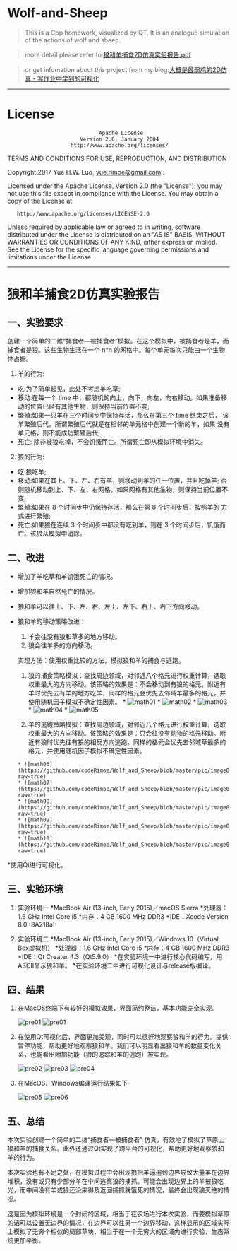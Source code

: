 # Wolf-and-Sheep

> This is a Cpp homework, visualized by QT. It is an analogue simulation of the actions of wolf and sheep.

> more detail please refer to:[狼和羊捕食2D仿真实验报告.pdf](https://github.com/codeRimoe/Wolf_and_Sheep/blob/master/%E7%8B%BC%E5%92%8C%E7%BE%8A%E6%8D%95%E9%A3%9F2D%E4%BB%BF%E7%9C%9F%E5%AE%9E%E9%AA%8C%E6%8A%A5%E5%91%8A.pdf)

> or get infomation about this project from my blog:[大概是最弱鸡的2D仿真 - 写作业中学到的可视化](http://blog.rimoe.xyz/2017/07/27/post01/)

---

# License

                                 Apache License
                           Version 2.0, January 2004
                        http://www.apache.org/licenses/

   TERMS AND CONDITIONS FOR USE, REPRODUCTION, AND DISTRIBUTION

   Copyright 2017 Yue H.W. Luo, yue.rimoe@gmail.com .

   Licensed under the Apache License, Version 2.0 (the "License");
   you may not use this file except in compliance with the License.
   You may obtain a copy of the License at

       http://www.apache.org/licenses/LICENSE-2.0

   Unless required by applicable law or agreed to in writing, software
   distributed under the License is distributed on an "AS IS" BASIS,
   WITHOUT WARRANTIES OR CONDITIONS OF ANY KIND, either express or implied.
   See the License for the specific language governing permissions and
   limitations under the License.

---

# 狼和羊捕食2D仿真实验报告

## 一、实验要求

创建一个简单的二维“捕食者—被捕食者”模拟。在这个模拟中，被捕食者是羊，而捕食者是狼。这些生物生活在一个 n*n 的网格中。每个单元每次只能由一个生物体占据。

1. 羊的行为:
  * 吃:为了简单起见，此处不考虑羊吃草;
  * 移动:在每一个 time 中，都随机的向上，向下，向左，向右移动。如果准备移动的位置已经有其他生物，则保持当前位置不变;
  * 繁殖:如果一只羊在三个时间步中保持存活，那么在第三个 time 结束之后， 该羊繁殖后代。所谓繁殖后代就是在相邻的单元格中创建一个新的羊，如果 没有单元格，则不能成功繁殖后代;
  * 死亡: 除非被狼吃掉，不会饥饿而亡。所谓死亡即从模拟环境中消失。

2. 狼的行为:
  * 吃:狼吃羊;
  * 移动:如果在其上、下、左、右有羊，则移动到羊的任一位置，并且吃掉羊; 否则随机移动到上、下、左、右网格，如果网格有其他生物，则保持当前位置不变;
  * 繁殖:如果在 8 个时间步中仍保持存活，那么在第 8 个时间步后，按照羊的 方式进行繁殖;
  * 死亡:如果狼在连续 3 个时间步中都没有吃到羊，则在 3 个时间步后，饥饿而亡。该狼从模拟中消除。

## 二、改进

* 增加了羊吃草和羊饥饿死亡的情况。
* 增加狼和羊自然死亡的情况。
* 狼和羊可以往上、下、左、右、左上、左下、右上、右下方向移动。
* 狼和羊的移动策略改进：
  1. 羊会往没有狼和草多的地方移动。
  2. 狼会往羊多的方向移动。

  实现方法：使用权重比较的方法，模拟狼和羊的捕食与逃跑。
    1. 狼的捕食策略模拟：查找周边领域，对邻近八个格元进行权重计算，选取权重最大的方向移动。该策略的效果是：不会移动到有狼的格元。附近有羊时优先去有羊的地方吃羊，同样的格元会优先去邻域羊最多的格元，并使用随机因子模拟不确定性因素。
      * ![math01](https://github.com/codeRimoe/Wolf_and_Sheep/blob/master/pic/image001.png?raw=true)
      * ![math02](https://github.com/codeRimoe/Wolf_and_Sheep/blob/master/pic/image002.png?raw=true)
      * ![math03](https://github.com/codeRimoe/Wolf_and_Sheep/blob/master/pic/image003.png?raw=true)
      * ![math04](https://github.com/codeRimoe/Wolf_and_Sheep/blob/master/pic/image004.png?raw=true)
      * ![math05](https://github.com/codeRimoe/Wolf_and_Sheep/blob/master/pic/image005.png?raw=true)



    2. 羊的逃跑策略模拟：查找周边领域，对邻近八个格元进行权重计算，选取权重最大的方向移动。该策略的效果是：只会往没有动物的格元移动。附近有狼时优先往有狼的相反方向逃跑，同样的格元会优先去邻域草最多的格元，并使用随机因子模拟不确定性因素。

      * ![math06](https://github.com/codeRimoe/Wolf_and_Sheep/blob/master/pic/image006.png?raw=true)
      * ![math07](https://github.com/codeRimoe/Wolf_and_Sheep/blob/master/pic/image007.png?raw=true)
      * ![math08](https://github.com/codeRimoe/Wolf_and_Sheep/blob/master/pic/image008.png?raw=true)
      * ![math09](https://github.com/codeRimoe/Wolf_and_Sheep/blob/master/pic/image009.png?raw=true)
      * ![math10](https://github.com/codeRimoe/Wolf_and_Sheep/blob/master/pic/image010.png?raw=true)

*使用Qt进行可视化。

## 三、实验环境

1. 实验环境一
    *MacBook Air (13-inch, Early 2015)／macOS Sierra
    *处理器：1.6 GHz Intel Core i5
    *内存：4 GB 1600 MHz DDR3
    *IDE：Xcode Version 8.0 (8A218a)

2. 实验环境二
    *MacBook Air (13-inch, Early 2015)／Windows 10（Virtual Box虚拟机）
    *处理器：1.6 GHz Intel Core i5
    *内存：4 GB 1600 MHz DDR3
    *IDE：Qt Creater 4.3（Qt5.9.0）
    *在实验环境一中进行核心代码编写，用ASCII显示狼和羊。
    *在实验环境二中进行可视化设计与release版编译。

## 四、结果

1. 在MacOS终端下有较好的模拟效果，界面简约整洁，基本功能完全实现。

      ![pre01](https://github.com/codeRimoe/Wolf_and_Sheep/blob/master/pic/image012.png?raw=true)
      ![pre01](https://github.com/codeRimoe/Wolf_and_Sheep/blob/master/pic/image014.png?raw=true)


2. 在使用Qt可视化后，界面更加美观，同时可以很好地观察狼和羊的行为。提供暂停功能，帮助更好地观察狼和羊。我们可以明显看出狼和羊的数量变化关系，也能看出附加功能（狼的追踪和羊的逃跑）被实现。

      ![pre02](https://github.com/codeRimoe/Wolf_and_Sheep/blob/master/pic/image015.png?raw=true)
      ![pre03](https://github.com/codeRimoe/Wolf_and_Sheep/blob/master/pic/image016.png?raw=true)
      ![pre04](https://github.com/codeRimoe/Wolf_and_Sheep/blob/master/pic/image018.png?raw=true)

3. 在MacOS、Windows编译运行结果如下

      ![pre05](https://github.com/codeRimoe/Wolf_and_Sheep/blob/master/pic/image019.png?raw=true)
      ![pre06](https://github.com/codeRimoe/Wolf_and_Sheep/blob/master/pic/image020.png?raw=true)

## 五、总结

本次实验创建一个简单的二维“捕食者—被捕食者” 仿真，有效地了模拟了草原上狼和羊的捕食关系。此外还通过Qt实现了跨平台的可视化，帮助更好地观察狼和羊的行为。

本次实验也有不足之处，在模拟过程中会出现狼把羊逼迫到边界导致大量羊在边界堆积，没有或只有少部分羊在中间逃离狼的捕抓。可能会出现边界上的羊被狼吃光，而中间没有羊或狼还没来得及返回捕抓就饿死的情况，最终会出现狼灭绝的情况。

这是因为模拟环境是一个封闭的区域，相当于在农场进行本次实验，而要模拟草原的话可以设置无边界的情况，在边界可以往另一个边界移动，这样显示的区域实际上模拟了无穷个相似的局部草块，相当于在一个无穷大的区域内进行实验，生态系统更加平衡。
